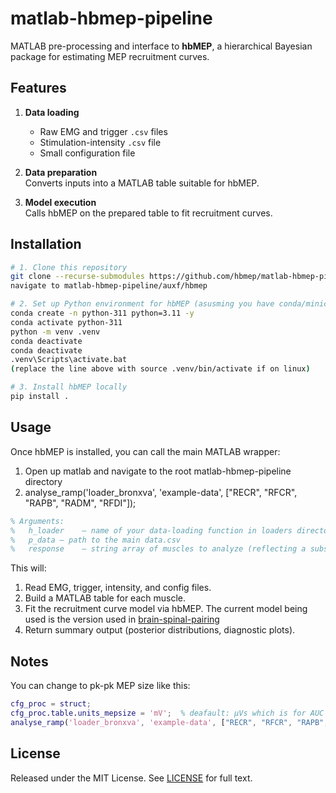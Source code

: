 # matlab-hbmep-pipeline

MATLAB pre-processing and interface to **hbMEP**, a hierarchical Bayesian package for estimating MEP recruitment curves.

## Features

1. **Data loading**  
   - Raw EMG and trigger `.csv` files  
   - Stimulation-intensity `.csv` file  
   - Small configuration file  

2. **Data preparation**  
   Converts inputs into a MATLAB table suitable for hbMEP.

3. **Model execution**  
   Calls hbMEP on the prepared table to fit recruitment curves.

## Installation

```bash
# 1. Clone this repository
git clone --recurse-submodules https://github.com/hbmep/matlab-hbmep-pipeline.git
navigate to matlab-hbmep-pipeline/auxf/hbmep

# 2. Set up Python environment for hbMEP (asusming you have conda/miniconda installed)
conda create -n python-311 python=3.11 -y
conda activate python-311
python -m venv .venv
conda deactivate
conda deactivate
.venv\Scripts\activate.bat
(replace the line above with source .venv/bin/activate if on linux)

# 3. Install hbMEP locally
pip install .
```

## Usage

Once hbMEP is installed, you can call the main MATLAB wrapper:
1. Open up matlab and navigate to the root matlab-hbmep-pipeline directory 
2. analyse_ramp('loader_bronxva', 'example-data', ["RECR", "RFCR", "RAPB", "RADM", "RFDI"]);

```matlab
% Arguments:
%   h_loader    — name of your data-loading function in loaders directory (e.g. 'loader_bronxva' is an existing one)
%   p_data — path to the main data.csv
%   response    — string array of muscles to analyze (reflecting a subset of names in config file of data)
```

This will:

1. Read EMG, trigger, intensity, and config files.  
2. Build a MATLAB table for each muscle.  
3. Fit the recruitment curve model via hbMEP. The current model being used is the version used in [brain-spinal-pairing](https://github.com/jrmxn/brain-spinal-pairing)
4. Return summary output (posterior distributions, diagnostic plots).

## Notes

You can change to pk-pk MEP size like this:

```matlab
cfg_proc = struct;
cfg_proc.table.units_mepsize = 'mV';  % deafault: µVs which is for AUC
analyse_ramp('loader_bronxva', 'example-data', ["RECR", "RFCR", "RAPB", "RADM", "RFDI"], cfg_proc);
```

## License

Released under the MIT License. See [LICENSE](LICENSE) for full text.